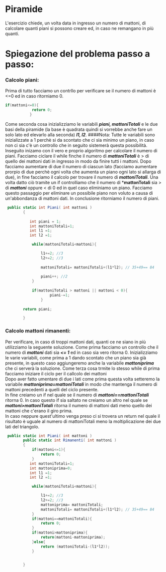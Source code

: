 # Piramide
L'esercizio chiede, un volta data in ingresso un numero di mattoni, di calcolare quanti piani si possono creare ed, in caso ne remangano in più quanti.

# Spiegazione del problema passo a passo:

### Calcolo piani:
Prima di tutto facciamo un contrllo per verificare se il numero di mattoni è <=0 ed in caso ritorniamo 0.

```C#
if(mattoni<=0){
            return 0;
           }
```
Come seconda cosa inizializziamo le variabili ***piani, mattoniTotali*** e le due basi della piramide (la base è quadrata quindi si vorrebbe anche fare un solo lato ed elevarlo alla seconda) ***l1, l2***.
####Nota: Tutte le variabili sono inizializzate a 1 perchè si da scontato che ci sia minimo un piano, in caso non ci sia c'è un controllo che in seguito sistemerà questa possibilità.
Inseguito inizamo con il vero e proprio algoritmo per calcolare il numero di piani.
Facciamo ciclare il while finche il numero di ***mattoniTotali*** è > di quello dei mattoni dati in ingresso in modo da finire tutti i mattoni.
Dopo facciamo aumentare di due il numero di ciascun lato (facciamo aumentare prorpio di due perchè ogni volta che aumenta un piano ogni lato si allarga di due), in fine facciamo il calcolo per trovare il numero di ***mattoniTotali***.
 Una volta datto ciò tramite un if controlliamo che il numero di ***mattonTotali** sia > di ***mattoni*** oppure < di 0 ed in quel caso eliminiamo un piano.
 Facciamo questo passaggio per eliminare un possibile piano non voluto a causa di un'abbondanza di mattoni dati.
 In conclusione ritorniamo il numero di piani.

```C#
 public static int Piani( int mattoni ) 
        {
           
           int piani = 1;
           int mattoniTotali=1;
           int l1 =1;
           int l2 =1;

            while(mattoniTotali<mattoni){

                l1+=2; //3
                l2+=2; //3
                
                mattoniTotali= mattoniTotali+(l1*l2); // 35+49== 84 
                 
                piani++; //2
            }
            
            if(mattoniTotali > mattoni || mattoni < 0){
                    piani-=1;
                }
           
        return piani;   

        }
```

### Calcolo mattoni rimanenti:

Per verificare, in caso di troppi mattoni dati, quanti ce ne siano in più utilizziamo la seguente soluzione.
Come prima facciamo un controllo che il numero di ***mattoni*** dati sia ***<= 1*** ed in caso sia vero ritorna 0.
Inizializziamo le varie variabili, come prima a 1 dando scontato che un piano sia già presente, in questo caso aggiungeremo anche la variabile ***mattoniprima*** che ci serverà la soluzione.
Come terza cosa trmite lo stesso while di prima facciamo iniziare il ciclo per il callcolo dei mattoni <br>
Dopo aver fatto umentare di due i lati come prima questa volta setteremo la variabile ***mattoniprima=mattoniTotali*** in modo che mantenga il numero di mattoni precedenti a quelli del ciclo presente. <br>
In fine creiamo un if nel quale se il numero di ***mattoni==mattoniTotali*** ritorna 0.
In caso questo if sia saltato ne creiamo un altro nel quale se ***mattoni>mattoniTotali*** ritorna il numero di mattoni dati meno quello dei mattoni che c'erano il giro prima. <br>
In caso neppure quest'ultimo venga preso ci si trovera un return nel quale il risultato è uguale al numero di mattoniTotali meno la moltiplicazione dei due lati del triangolo.

```C#
 public static int Piani( int mattoni ) 
        public static int Rimanenti( int mattoni )
        {
            if(mattoni<=1){
                return 0;
            }
           int mattoniTotali=1;
           int mattoniprima=0;
           int l1 =1;
           int l2 =1;

            while(mattoniTotali<mattoni){

                l1+=2; //3
                l2+=2; //3
                mattoniprima= mattoniTotali;
                mattoniTotali= mattoniTotali+(l1*l2); // 35+49== 84 
            }   
            if(mattoni==mattoniTotali){
                return 0;
            }
            if(mattoni>mattoniprima){
                return(mattoni-mattoniprima);
            }else{
                return (mattoniTotali-(l1*l2));
            }
           

        }
```
